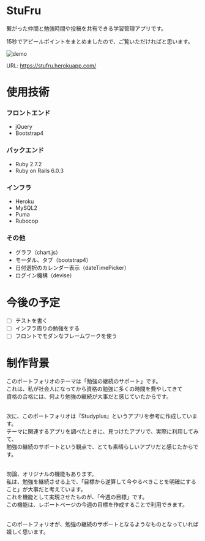 # StuFru
繋がった仲間と勉強時間や投稿を共有できる学習管理アプリです。  

15秒でアピールポイントをまとめましたので、ご覧いただければと思います。  

![demo](https://raw.github.com/wiki/HirotoYasuda/StuFru/images/application_summary.gif)  

URL: https://stufru.herokuapp.com/

# 使用技術
### フロントエンド
* jQuery
* Bootstrap4
### バックエンド
* Ruby 2.7.2
* Ruby on Rails 6.0.3
### インフラ
* Heroku
* MySQL2
* Puma
* Rubocop
### その他
* グラフ（chart.js）
* モーダル、タブ（bootstrap4）
* 日付選択のカレンダー表示（dateTimePicker）
* ログイン機構（devise）  

# 今後の予定
- [ ] テストを書く  
- [ ] インフラ周りの勉強をする
- [ ] フロントでモダンなフレームワークを使う

# 制作背景
このポートフォリオのテーマは「勉強の継続のサポート」です。  
これは、私が社会人になってから資格の勉強に多くの時間を費やしてきて  
資格の合格には、何より勉強の継続が大事だと感じていたからです。  
<br>  

次に、このポートフォリオは『Studyplus』というアプリを参考に作成しています。  
テーマに関連するアプリを調べたときに、見つけたアプリで、実際に利用してみて、  
勉強の継続のサポートという観点で、とても素晴らしいアプリだと感じたからです。  
<br>  

勿論、オリジナルの機能もあります。  
私は、勉強を継続させる上で、「目標から逆算して今やるべきことを明確にすること」が大事だと考えています。  
これを機能として実現させたものが、「今週の目標」です。  
この機能は、レポートページの今週の目標を作成することで利用できます。  
<br>  

このポートフォリオが、勉強の継続のサポートとなるようなものとなっていれば嬉しく思います。  
